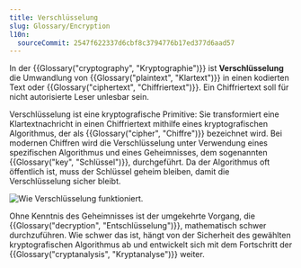 ```yaml
---
title: Verschlüsselung
slug: Glossary/Encryption
l10n:
  sourceCommit: 2547f622337d6cbf8c3794776b17ed377d6aad57
---
```


In der {{Glossary("cryptography", "Kryptographie")}} ist **Verschlüsselung** die Umwandlung von {{Glossary("plaintext", "Klartext")}} in einen kodierten Text oder {{Glossary("ciphertext", "Chiffriertext")}}. Ein Chiffriertext soll für nicht autorisierte Leser unlesbar sein.

Verschlüsselung ist eine kryptografische Primitive: Sie transformiert eine Klartextnachricht in einen Chiffriertext mithilfe eines kryptografischen Algorithmus, der als {{Glossary("cipher", "Chiffre")}} bezeichnet wird. Bei modernen Chiffren wird die Verschlüsselung unter Verwendung eines spezifischen Algorithmus und eines Geheimnisses, dem sogenannten {{Glossary("key", "Schlüssel")}}, durchgeführt. Da der Algorithmus oft öffentlich ist, muss der Schlüssel geheim bleiben, damit die Verschlüsselung sicher bleibt.

![Wie Verschlüsselung funktioniert.](encryption.png)

Ohne Kenntnis des Geheimnisses ist der umgekehrte Vorgang, die {{Glossary("decryption", "Entschlüsselung")}}, mathematisch schwer durchzuführen. Wie schwer das ist, hängt von der Sicherheit des gewählten kryptografischen Algorithmus ab und entwickelt sich mit dem Fortschritt der {{Glossary("cryptanalysis", "Kryptanalyse")}} weiter.
